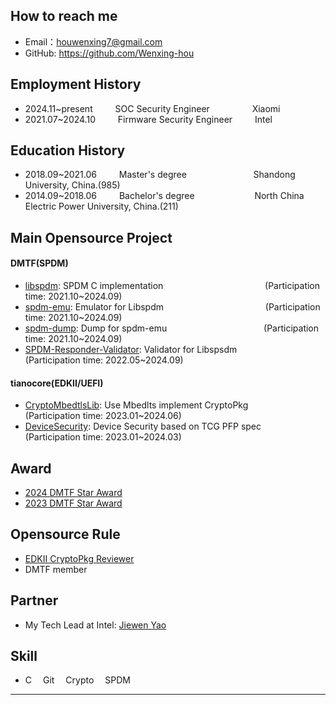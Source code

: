 ## How to reach me
 - Email：houwenxing7@gmail.com
 - GitHub: https://github.com/Wenxing-hou

## Employment History
 - 2024.11~present    &emsp;&emsp;      SOC Security Engineer             &emsp; &emsp;&emsp;&emsp;          Xiaomi
 - 2021.07~2024.10    &emsp;&emsp;      Firmware Security Engineer           &emsp;&emsp;            Intel

## Education History
 - 2018.09~2021.06    &emsp;&emsp;      Master's degree    &emsp;&emsp;&emsp;&emsp;&emsp;&emsp;&ensp;&nbsp;&nbsp;     Shandong University, China.(985)
 - 2014.09~2018.06    &emsp;&emsp;      Bachelor's degree  &emsp;&emsp;&emsp;&emsp;&emsp;&emsp;&nbsp;    North China Electric Power University, China.(211)

## Main Opensource Project
#### DMTF(SPDM)
  - [libspdm](https://github.com/DMTF/libspdm): SPDM C implementation     &emsp;&emsp;&emsp;&emsp;&emsp;&emsp;&emsp;&emsp;&emsp;&emsp;&ensp; &nbsp;      (Participation time: 2021.10~2024.09)
  - [spdm-emu](https://github.com/DMTF/spdm-emu): Emulator for Libspdm    &emsp;&emsp;&emsp;&emsp;&emsp;&emsp;&emsp;&emsp;&emsp;&emsp;&ensp; &nbsp;        (Participation time: 2021.10~2024.09)
  - [spdm-dump](https://github.com/DMTF/spdm-dump): Dump for spdm-emu     &emsp;&emsp;&emsp;&emsp;&emsp;&emsp;&emsp;&emsp;&emsp;&emsp;&ensp;                (Participation time: 2021.10~2024.09)
  - [SPDM-Responder-Validator](https://github.com/DMTF/SPDM-Responder-Validator): Validator for Libspsdm  &emsp;&emsp;&emsp;&nbsp;     (Participation time: 2022.05~2024.09)

#### tianocore(EDKII/UEFI)
  - [CryptoMbedtlsLib](https://github.com/tianocore/edk2-staging/tree/OpenSSL11_EOL): Use Mbedlts implement CryptoPkg &emsp;&emsp; (Participation time: 2023.01~2024.06)
  - [DeviceSecurity](https://github.com/Wenxing-hou/edk2-staging/tree/old_DeviceSecurity): Device Security based on TCG PFP spec &emsp;&emsp;(Participation time: 2023.01~2024.03)

## Award
  - [2024 DMTF Star Award](https://www.dmtf.org/about/star_awards)
  - [2023 DMTF Star Award](https://www.dmtf.org/about/star_awards)

## Opensource Rule
  - [EDKII CryptoPkg Reviewer](https://github.com/tianocore/edk2/blob/edk2-stable202408/Maintainers.txt)
  - DMTF member

## Partner
- My Tech Lead at Intel: [Jiewen Yao](https://github.com/jyao1)

## Skill
- C&emsp; Git&emsp;  Crypto&emsp; SPDM&emsp;
---      
